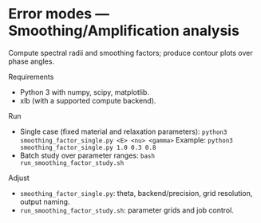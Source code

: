 # Error modes — Smoothing/Amplification analysis

Compute spectral radii and smoothing factors; produce contour plots over phase angles.

Requirements
- Python 3 with numpy, scipy, matplotlib.
- xlb (with a supported compute backend).

Run
- Single case (fixed material and relaxation parameters):
  `python3 smoothing_factor_single.py <E> <nu> <gamma>`
  Example:
  `python3 smoothing_factor_single.py 1.0 0.3 0.8`
- Batch study over parameter ranges:
  `bash run_smoothing_factor_study.sh`

Adjust
- `smoothing_factor_single.py`: theta, backend/precision, grid resolution, output naming.
- `run_smoothing_factor_study.sh`: parameter grids and job control.
